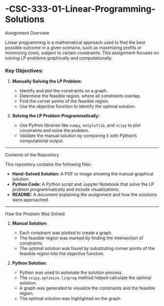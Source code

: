 # -CSC-333-01-Linear-Programming-Solutions


Assignment Overview

Linear programming is a mathematical approach used to find the best possible outcome in a given scenario, such as maximizing profits or minimizing costs, subject to certain constraints. This assignment focuses on solving LP problems graphically and computationally.

### Key Objectives:
1. **Manually Solving the LP Problem:**
   - Identify and plot the constraints on a graph.
   - Determine the feasible region, where all constraints overlap.
   - Find the corner points of the feasible region.
   - Use the objective function to identify the optimal solution.

2. **Solving the LP Problem Programmatically:**
   - Use Python libraries like `numpy`, `matplotlib`, and `scipy` to plot constraints and solve the problem.
   - Validate the manual solution by comparing it with Python’s computational output.

---

Contents of the Repository

This repository contains the following files:
- **Hand-Solved Solution:** A PDF or image showing the manual graphical solution.
- **Python Code:** A Python script and Jupyter Notebook that solve the LP problem programmatically and include visualizations.
- **README:** A document explaining the assignment and how the solutions were approached.

---

How the Problem Was Solved

1. **Manual Solution:**
   - Each constraint was plotted to create a graph.
   - The feasible region was marked by finding the intersection of constraints.
   - The optimal solution was found by substituting corner points of the feasible region into the objective function.

2. **Python Solution:**
   - Python was used to automate the solution process.
   - The `scipy.optimize.linprog` method helped calculate the optimal solution.
   - A graph was generated to visualize the constraints and the feasible region.
   - The optimal solution was highlighted on the graph.

